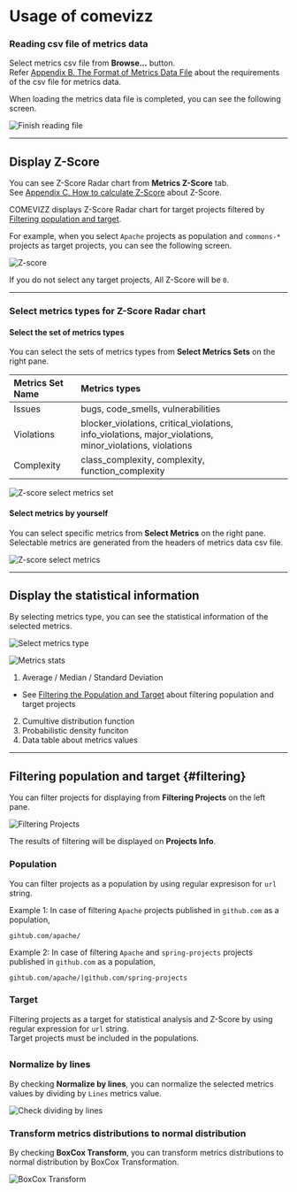 # Usage of comevizz

### Reading csv file of metrics data

Select metrics csv file from **Browse...** button.  
Refer [Appendix B. The Format of Metrics Data File](./A-appendix.md#appendix_metrics_format) about the requirements of the csv file for metrics data.

When loading the metrics data file is completed, you can see the following screen.

![Finish reading file](images/comevizz_read_data.png)

* * *

## Display Z-Score

You can see Z-Score Radar chart from **Metrics Z-Score** tab.  
See [Appendix C. How to calculate Z-Score](./A-appendix.md#z-score) about Z-Score.

COMEVIZZ displays Z-Score Radar chart for target projects filtered by [Filtering population and target](#filtering).

For example, when you select `Apache` projects as population and `commons-*` projects as target projects, you can see the following screen.

![Z-score](images/comevizz_zscore.png)

If you do not select any target projects, All Z-Score will be `0`.

---

### Select metrics types for Z-Score Radar chart

#### Select the set of metrics types

You can select the sets of metrics types from **Select Metrics Sets** on the right pane.

| Metrics Set Name | Metrics types|
|:-----------------|:---------|
| Issues           | bugs, code_smells, vulnerabilities |
| Violations       | blocker_violations, critical_violations, info_violations, major_violations, minor_violations, violations |
| Complexity       | class_complexity, complexity, function_complexity |

![Z-score select metrics set](images/comevizz_zscore_select_sets.png)

#### Select metrics by yourself

You can select specific metrics from **Select Metrics** on the right pane.
Selectable metrics are generated from the headers of metrics data csv file.

![Z-score select metrics](images/comevizz_zscore_select_metrics.png)

* * *

## Display the statistical information

By selecting metrics type, you can see the statistical information of the selected metrics.

![Select metrics type](images/comevizz_stats.png)

![Metrics stats](images/comevizz_stats_select_metrics.png)

1. Average / Median / Standard Deviation
  * See [Filtering the Population and Target](#filtering) about filtering population and target projects
2. Cumultive distribution function
3. Probabilistic density funciton
4. Data table about metrics values

---

## Filtering population and target {#filtering}

You can filter projects for displaying from **Filtering Projects** on the left pane.

![Filtering Projects](images/comevizz_option_filtering.png)

The results of filtering will be displayed on **Projects Info**.

### Population

You can filter projects as a population by using regular expresison for `url` string.  

Example 1: In case of filtering `Apache` projects published in `github.com` as a population,

```
gihtub.com/apache/
```

Example 2: In case of filtering `Apache` and `spring-projects` projects published in `github.com` as a population,

```
gihtub.com/apache/|github.com/spring-projects
```

### Target

Filtering projects as a target for statistical analysis and Z-Score by using regular expression for `url` string.  
Target projects must be included in the populations.

## 

### Normalize by lines

By checking **Normalize by lines**, you can normalize the selected metrics values by dividing by `Lines` metrics value.

![Check dividing by lines](images/comevizz_option_normalize_by_lines.png)

### Transform metrics distributions to normal distribution

By checking **BoxCox Transform**, you can transform metrics distributions to normal distribution by BoxCox Transformation.

![BoxCox Transform](images/comevizz_option_boxcox.png)
